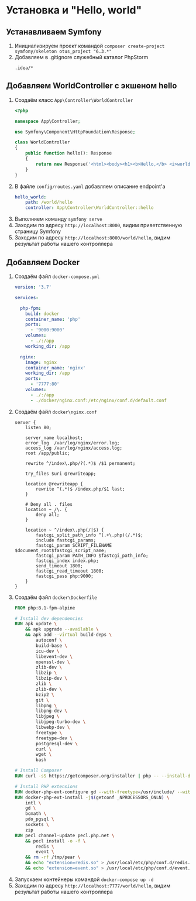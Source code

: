 # Установка и "Hello, world"

## Устанавливаем Symfony
1. Инициализируем проект командой `composer create-project symfony/skeleton otus_project "6.3.*"`
2. Добавляем в .gitignore служебный каталог PhpStorm
    ```gitignore
    .idea/*
    ```

## Добавляем WorldController с экшеном hello

1. Создаём класс `App\Controller\WorldController`
    ```php
    <?php

    namespace App\Controller;

    use Symfony\Component\HttpFoundation\Response;

    class WorldController
    {
        public function hello(): Response
        {
            return new Response('<html><body><h1><b>Hello,</b> <i>world</i>!</h1></body></html>');
        }
    }
    ```
2. В файле `config/routes.yaml` добавляем описание endpoint'а
    ```yaml
    hello_world:
        path: /world/hello
        controller: App\Controller\WorldController::hello
    ```
3. Выполняем команду `symfony serve`
4. Заходим по адресу `http://localhost:8000`, видим приветственную страницу Symfony
5. Заходим по адресу `http://localhost:8000/world/hello`, видим результат работы нашего контроллера

## Добавляем Docker

1. Создаём файл `docker-compose.yml`
    ```yaml
    version: '3.7'
    
    services:
    
      php-fpm:
        build: docker
        container_name: 'php'
        ports:
          - '9000:9000'
        volumes:
          - ./:/app
        working_dir: /app
    
      nginx:
        image: nginx
        container_name: 'nginx'
        working_dir: /app
        ports:
          - '7777:80'
        volumes:
          - ./:/app
          - ./docker/nginx.conf:/etc/nginx/conf.d/default.conf
    ```
2. Создаём файл `docker\nginx.conf`
   ```
   server {
       listen 80;
    
       server_name localhost;
       error_log  /var/log/nginx/error.log;
       access_log /var/log/nginx/access.log;
       root /app/public;
    
       rewrite ^/index\.php/?(.*)$ /$1 permanent;
    
       try_files $uri @rewriteapp;
    
       location @rewriteapp {
           rewrite ^(.*)$ /index.php/$1 last;
       }
    
       # Deny all . files
       location ~ /\. {
           deny all;
       }
    
       location ~ ^/index\.php(/|$) {
           fastcgi_split_path_info ^(.+\.php)(/.*)$;
           include fastcgi_params;
           fastcgi_param SCRIPT_FILENAME $document_root$fastcgi_script_name;
           fastcgi_param PATH_INFO $fastcgi_path_info;
           fastcgi_index index.php;
           send_timeout 1800;
           fastcgi_read_timeout 1800;
           fastcgi_pass php:9000;
       }
   }
   ```
3. Создаём файл `docker\Dockerfile`
    ```dockerfile
    FROM php:8.1-fpm-alpine
    
    # Install dev dependencies
    RUN apk update \
        && apk upgrade --available \
        && apk add --virtual build-deps \
            autoconf \
            build-base \
            icu-dev \
            libevent-dev \
            openssl-dev \
            zlib-dev \
            libzip \
            libzip-dev \
            zlib \
            zlib-dev \
            bzip2 \
            git \
            libpng \
            libpng-dev \
            libjpeg \
            libjpeg-turbo-dev \
            libwebp-dev \
            freetype \
            freetype-dev \
            postgresql-dev \
            curl \
            wget \
            bash
    
    # Install Composer
    RUN curl -sS https://getcomposer.org/installer | php -- --install-dir=/usr/bin --filename=composer
    
    # Install PHP extensions
    RUN docker-php-ext-configure gd --with-freetype=/usr/include/ --with-jpeg=/usr/include/
    RUN docker-php-ext-install -j$(getconf _NPROCESSORS_ONLN) \
        intl \
        gd \
        bcmath \
        pdo_pgsql \
        sockets \
        zip
    RUN pecl channel-update pecl.php.net \
        && pecl install -o -f \
            redis \
            event \
        && rm -rf /tmp/pear \
        && echo "extension=redis.so" > /usr/local/etc/php/conf.d/redis.ini \
        && echo "extension=event.so" > /usr/local/etc/php/conf.d/event.ini
    ```
4. Запускаем контейнеры командой `docker-compose up -d`
5. Заходим по адресу `http://localhost:7777/world/hello`, видим результат работы нашего контроллера